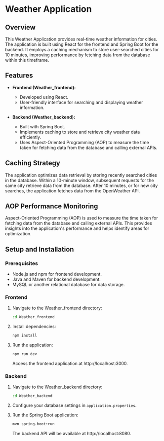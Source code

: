 # Weather Application

## Overview

This Weather Application provides real-time weather information for cities. The application is built using React for the frontend and Spring Boot for the backend. It employs a caching mechanism to store user-searched cities for 10 minutes, improving performance by fetching data from the database within this timeframe.

## Features

- **Frontend (Weather_frontend):**
  - Developed using React.
  - User-friendly interface for searching and displaying weather information.

- **Backend (Weather_backend):**
  - Built with Spring Boot.
  - Implements caching to store and retrieve city weather data efficiently.
  - Uses Aspect-Oriented Programming (AOP) to measure the time taken for fetching data from the database and calling external APIs.

## Caching Strategy

The application optimizes data retrieval by storing recently searched cities in the database. Within a 10-minute window, subsequent requests for the same city retrieve data from the database. After 10 minutes, or for new city searches, the application fetches data from the OpenWeather API.

## AOP Performance Monitoring

Aspect-Oriented Programming (AOP) is used to measure the time taken for fetching data from the database and calling external APIs. This provides insights into the application's performance and helps identify areas for optimization.

## Setup and Installation

### Prerequisites

- Node.js and npm for frontend development.
- Java and Maven for backend development.
- MySQL or another relational database for data storage.

### Frontend

1. Navigate to the Weather_frontend directory:

    ```bash
    cd Weather_frontend
    ```

2. Install dependencies:

    ```bash
    npm install
    ```

3. Run the application:

    ```bash
    npm run dev
    ```

   Access the frontend application at http://localhost:3000.

### Backend

1. Navigate to the Weather_backend directory:

    ```bash
    cd Weather_backend
    ```

2. Configure your database settings in `application.properties`.

3. Run the Spring Boot application:

    ```bash
    mvn spring-boot:run
    ```

   The backend API will be available at http://localhost:8080.


